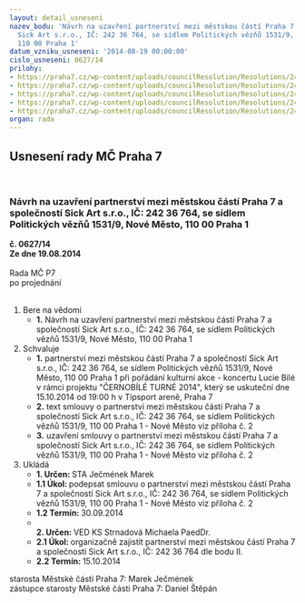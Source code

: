 ```yaml
---
layout: detail_usneseni
nazev_bodu: 'Návrh na uzavření partnerství mezi městskou částí Praha 7 a společností
  Sick Art s.r.o., IČ: 242 36 764, se sídlem Politických vězňů 1531/9, Nové Město,
  110 00 Praha 1'
datum_vzniku_usneseni: '2014-08-19 00:00:00'
cislo_usneseni: 0627/14
prilohy:
- https://praha7.cz/wp-content/uploads/councilResolution/Resolutions/24754/38-14-%c5%be%c3%a1dost_o_partnerstv%c3%ad_a_z%c3%a1%c5%a1titu_-_%c4%8dernob%c3%adl%c3%a9_tutn%c3%a9_2014.pdf
- https://praha7.cz/wp-content/uploads/councilResolution/Resolutions/24754/38-14-s46_sick_art_cernobile_tour_2014.doc
- https://praha7.cz/wp-content/uploads/councilResolution/Resolutions/24754/38-14-or_sick_art_cernobile_tour_2014.pdf
- https://praha7.cz/wp-content/uploads/councilResolution/Resolutions/24754/38-14-dph_sick_art_cernobile_tour_2014.pdf
- https://praha7.cz/wp-content/uploads/councilResolution/Resolutions/24754/38-14-usneseni_zmc_073_k_materialu.doc
organ: rada
---
```

<div id="ucUsn_pList" class="usn">
	<span><h2>Usnesení rady MČ Praha 7 </h2>
<br></span><div class="standBody">
<span><h3>Návrh na uzavření partnerství mezi městskou částí Praha 7 a společností Sick Art s.r.o., IČ: 242 36 764, se sídlem Politických vězňů 1531/9, Nové Město, 110 00 Praha 1</h3></span><div class="center">
		<strong>č. 0627/14</strong><br>
	</div>
<div class="center">
		<strong>Ze dne 19.08.2014</strong><br><br>
	</div>Rada MČ P7<br> po projednání<br><br><ol>
<li>Bere na vědomí<ul><li>
<strong>1.</strong> Návrh na uzavření partnerství mezi městskou částí Praha 7 a společností Sick Art s.r.o., IČ: 242 36 764, se sídlem Politických vězňů 1531/9, Nové Město, 110 00 Praha 1</li></ul>
</li>
<li>Schvaluje<ul>
<li>
<strong>1.</strong> partnerství mezi městskou částí Praha 7 a společností Sick Art s.r.o., IČ: 242 36 764, se sídlem Politických vězňů 1531/9, Nové Město, 110 00 Praha 1 při pořádání kulturní akce - koncertu Lucie Bílé v rámci projektu "ČERNOBÍLÉ TURNÉ 2014", který se uskuteční dne 15.10.2014 od 19:00 h v Tipsport areně, Praha 7</li>
<li>
<strong>2.</strong> text smlouvy o partnerství mezi městskou částí Praha 7 a společností Sick Art s.r.o., IČ: 242 36 764, se sídlem Politických vězňů 1531/9, 110 00 Praha 1 - Nové Město viz příloha č. 2</li>
<li>
<strong>3.</strong> uzavření smlouvy o partnerství mezi městskou částí Praha 7 a společností Sick Art s.r.o., IČ: 242 36 764, se sídlem Politických vězňů 1531/9, 110 00 Praha 1 - Nové Město viz příloha č. 2</li>
</ul>
</li>
<li>Ukládá<ul>
<li>
<strong>1. Určen: </strong>STA Ječmének Marek</li>
<li>
<strong>1.1 Úkol: </strong>podepsat smlouvu o partnerství mezi městskou částí Praha 7 a společností Sick Art s.r.o., IČ: 242 36 764, se sídlem Politických vězňů 1531/9, 110 00 Praha 1 - Nové Město viz příloha č. 2</li>
<li>
<strong>1.2 Termín: </strong>30.09.2014</li>
<li>
<strong><br>2. Určen: </strong>VED KS Strnadová Michaela PaedDr.</li>
<li>
<strong>2.1 Úkol: </strong>organizačně zajistit partnerství mezi městskou částí Praha 7 a společností Sick Art s.r.o., IČ: 242 36 764 dle bodu II.</li>
<li>
<strong>2.2 Termín: </strong>15.10.2014</li>
</ul>
</li>
</ol>starosta Městské části Praha 7: Marek Ječmének<br>zástupce starosty Městské části Praha 7: Daniel Štěpán 
</div>
</div>